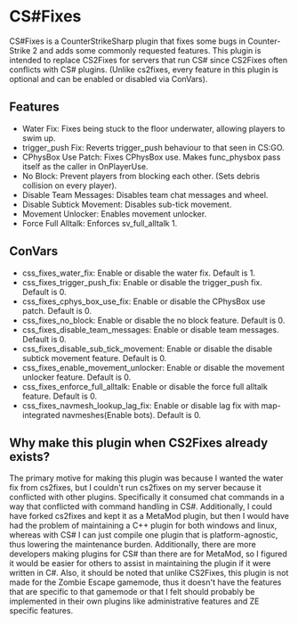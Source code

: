 ﻿# CS#Fixes

CS#Fixes is a CounterStrikeSharp plugin that fixes some bugs in Counter-Strike 2 and adds some commonly requested
features. This plugin is intended to replace CS2Fixes for servers that run CS# since CS2Fixes often conflicts with
CS# plugins. (Unlike cs2fixes, every feature in this plugin is optional and can be enabled or disabled via ConVars).

## Features

- Water Fix: Fixes being stuck to the floor underwater, allowing players to swim up.
- trigger_push Fix: Reverts trigger_push behaviour to that seen in CS:GO.
- CPhysBox Use Patch: Fixes CPhysBox use. Makes func_physbox pass itself as the caller in OnPlayerUse.
- No Block: Prevent players from blocking each other. (Sets debris collision on every player).
- Disable Team Messages: Disables team chat messages and wheel.
- Disable Subtick Movement: Disables sub-tick movement.
- Movement Unlocker: Enables movement unlocker.
- Force Full Alltalk: Enforces sv_full_alltalk 1.

## ConVars

- css_fixes_water_fix: Enable or disable the water fix. Default is 1.
- css_fixes_trigger_push_fix: Enable or disable the trigger_push fix. Default is 0.
- css_fixes_cphys_box_use_fix: Enable or disable the CPhysBox use patch. Default is 0.
- css_fixes_no_block: Enable or disable the no block feature. Default is 0.
- css_fixes_disable_team_messages: Enable or disable team messages. Default is 0.
- css_fixes_disable_sub_tick_movement: Enable or disable the disable subtick movement feature. Default is 0.
- css_fixes_enable_movement_unlocker: Enable or disable the movement unlocker feature. Default is 0.
- css_fixes_enforce_full_alltalk: Enable or disable the force full alltalk feature. Default is 0.
- css_fixes_navmesh_lookup_lag_fix: Enable or disable lag fix with map-integrated navmeshes(Enable bots). Default is 0.

## Why make this plugin when CS2Fixes already exists?

The primary motive for making this plugin was because I wanted the water fix from cs2fixes, but I couldn't run cs2fixes
on my server because it conflicted with other plugins. Specifically it consumed chat commands in a way that conflicted
with command handling in CS#. Additionally, I could have forked cs2fixes and kept it as a MetaMod plugin, but then I
would have had the problem of maintaining a C++ plugin for both windows and linux, whereas with CS# I can just compile
one plugin that is platform-agnostic, thus lowering the maintenance burden. Additionally, there are more developers
making plugins for CS# than there are for MetaMod, so I figured it would be easier for others to assist in maintaining
the plugin if it were written in C#. Also, it should be noted that unlike CS2Fixes, this plugin is not made for the
Zombie Escape gamemode, thus it doesn't have the features that are specific to that gamemode or that I felt should
probably be implemented in their own plugins like administrative features and ZE specific features.